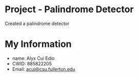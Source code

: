 # Project - Palindrome Detector

Created a palindrome detector

# My Information

* name: Alyx Cui Edio
* CWID: 885822205
* Email: acui@csu.fullerton.edu

